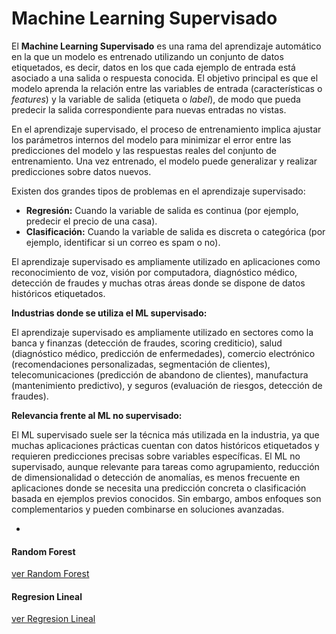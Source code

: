 # Machine Learning Supervisado
El **Machine Learning Supervisado** es una rama del aprendizaje automático en la que un modelo es entrenado utilizando un conjunto de datos etiquetados, es decir, datos en los que cada ejemplo de entrada está asociado a una salida o respuesta conocida. El objetivo principal es que el modelo aprenda la relación entre las variables de entrada (características o *features*) y la variable de salida (etiqueta o *label*), de modo que pueda predecir la salida correspondiente para nuevas entradas no vistas.

En el aprendizaje supervisado, el proceso de entrenamiento implica ajustar los parámetros internos del modelo para minimizar el error entre las predicciones del modelo y las respuestas reales del conjunto de entrenamiento. Una vez entrenado, el modelo puede generalizar y realizar predicciones sobre datos nuevos.

Existen dos grandes tipos de problemas en el aprendizaje supervisado:

- **Regresión:** Cuando la variable de salida es continua (por ejemplo, predecir el precio de una casa).
- **Clasificación:** Cuando la variable de salida es discreta o categórica (por ejemplo, identificar si un correo es spam o no).

El aprendizaje supervisado es ampliamente utilizado en aplicaciones como reconocimiento de voz, visión por computadora, diagnóstico médico, detección de fraudes y muchas otras áreas donde se dispone de datos históricos etiquetados.

**Industrias donde se utiliza el ML supervisado:**

El aprendizaje supervisado es ampliamente utilizado en sectores como la banca y finanzas (detección de fraudes, scoring crediticio), salud (diagnóstico médico, predicción de enfermedades), comercio electrónico (recomendaciones personalizadas, segmentación de clientes), telecomunicaciones (predicción de abandono de clientes), manufactura (mantenimiento predictivo), y seguros (evaluación de riesgos, detección de fraudes).

**Relevancia frente al ML no supervisado:**

El ML supervisado suele ser la técnica más utilizada en la industria, ya que muchas aplicaciones prácticas cuentan con datos históricos etiquetados y requieren predicciones precisas sobre variables específicas. El ML no supervisado, aunque relevante para tareas como agrupamiento, reducción de dimensionalidad o detección de anomalías, es menos frecuente en aplicaciones donde se necesita una predicción concreta o clasificación basada en ejemplos previos conocidos. Sin embargo, ambos enfoques son complementarios y pueden combinarse en soluciones avanzadas.

-
#### Random Forest

[ver Random Forest](Random_forest.ipynb)

#### Regresion Lineal
[ver Regresion Lineal](Regresion_lineal.ipynb)